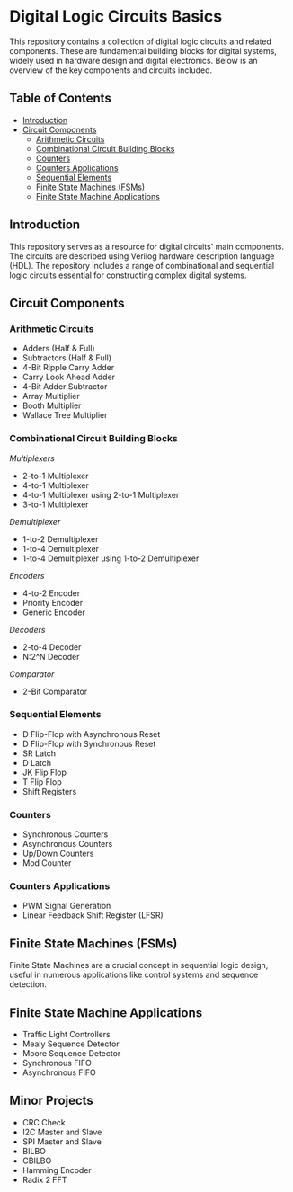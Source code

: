 # Digital Logic Circuits Basics

This repository contains a collection of digital logic circuits and related components. These are fundamental building blocks for digital systems, widely used in hardware design and digital electronics. Below is an overview of the key components and circuits included.

## Table of Contents
- [Introduction](/Introduction)
- [Circuit Components](/Circuit_Components)
  - [Arithmetic Circuits](/Circuit_Components/Arithmetic_Circuits)
  - [Combinational Circuit Building Blocks](/Circuit_Components/Combinational_Circuit)
  - [Counters](/Circuit_Components/Counters)
  - [Counters Applications](/Circuit_Components/Counters_Application)
  - [Sequential Elements](/Circuit_Components/Sequential_Blocks)
  - [Finite State Machines (FSMs)](/Circuit_Components/Finite_State_Machine)
  - [Finite State Machine Applications](/Circuit_Components/Finite_State_Machine_Applications)

## Introduction

This repository serves as a resource for digital circuits' main components. The circuits are described using Verilog hardware description language (HDL). The repository includes a range of combinational and sequential logic circuits essential for constructing complex digital systems.

## Circuit Components

### Arithmetic Circuits
- Adders (Half & Full)
- Subtractors (Half & Full)
- 4-Bit Ripple Carry Adder
- Carry Look Ahead Adder
- 4-Bit Adder Subtractor
- Array Multiplier
- Booth Multiplier
- Wallace Tree Multiplier

### Combinational Circuit Building Blocks

*Multiplexers*
- 2-to-1 Multiplexer
- 4-to-1 Multiplexer
- 4-to-1 Multiplexer using 2-to-1 Multiplexer
- 3-to-1 Multiplexer

*Demultiplexer*
- 1-to-2 Demultiplexer
- 1-to-4 Demultiplexer
- 1-to-4 Demultiplexer using 1-to-2 Demultiplexer

*Encoders*
- 4-to-2 Encoder
- Priority Encoder
- Generic Encoder

*Decoders*
- 2-to-4 Decoder
- N:2^N Decoder

*Comparator*
- 2-Bit Comparator

  
### Sequential Elements
- D Flip-Flop with Asynchronous Reset
- D Flip-Flop with Synchronous Reset
- SR Latch
- D Latch
- JK Flip Flop
- T Flip Flop
- Shift Registers

### Counters
- Synchronous Counters
- Asynchronous Counters
- Up/Down Counters
- Mod Counter

### Counters Applications
- PWM Signal Generation
- Linear Feedback Shift Register (LFSR)

## Finite State Machines (FSMs)

Finite State Machines are a crucial concept in sequential logic design, useful in numerous applications like control systems and sequence detection.

## Finite State Machine Applications
- Traffic Light Controllers
- Mealy Sequence Detector
- Moore Sequence Detector
- Synchronous FIFO
- Asynchronous FIFO

## Minor Projects
- CRC Check
- I2C Master and Slave
- SPI Master and Slave
- BILBO
- CBILBO
- Hamming Encoder
- Radix 2 FFT
